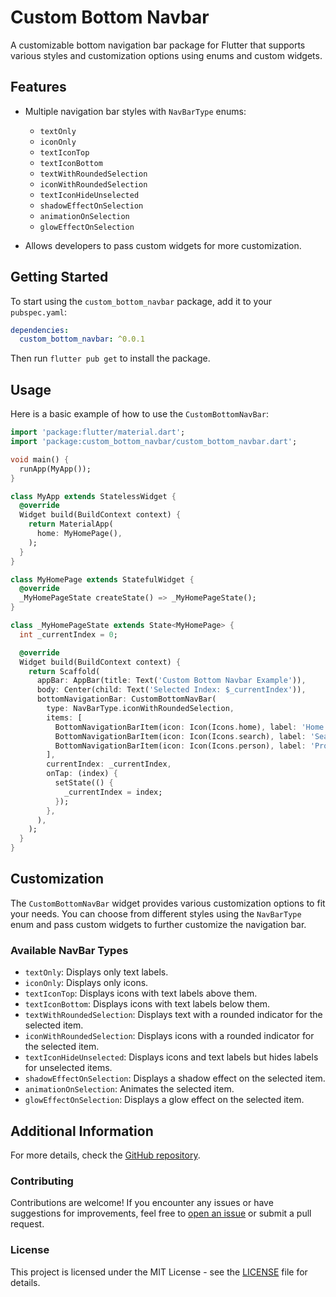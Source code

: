 
# Custom Bottom Navbar

A customizable bottom navigation bar package for Flutter that supports various styles and customization options using enums and custom widgets.

## Features

- Multiple navigation bar styles with `NavBarType` enums:
  - `textOnly`
  - `iconOnly`
  - `textIconTop`
  - `textIconBottom`
  - `textWithRoundedSelection`
  - `iconWithRoundedSelection`
  - `textIconHideUnselected`
  - `shadowEffectOnSelection`
  - `animationOnSelection`
  - `glowEffectOnSelection`

- Allows developers to pass custom widgets for more customization.

## Getting Started

To start using the `custom_bottom_navbar` package, add it to your `pubspec.yaml`:

```yaml
dependencies:
  custom_bottom_navbar: ^0.0.1
```

Then run `flutter pub get` to install the package.

## Usage

Here is a basic example of how to use the `CustomBottomNavBar`:

```dart
import 'package:flutter/material.dart';
import 'package:custom_bottom_navbar/custom_bottom_navbar.dart';

void main() {
  runApp(MyApp());
}

class MyApp extends StatelessWidget {
  @override
  Widget build(BuildContext context) {
    return MaterialApp(
      home: MyHomePage(),
    );
  }
}

class MyHomePage extends StatefulWidget {
  @override
  _MyHomePageState createState() => _MyHomePageState();
}

class _MyHomePageState extends State<MyHomePage> {
  int _currentIndex = 0;

  @override
  Widget build(BuildContext context) {
    return Scaffold(
      appBar: AppBar(title: Text('Custom Bottom Navbar Example')),
      body: Center(child: Text('Selected Index: $_currentIndex')),
      bottomNavigationBar: CustomBottomNavBar(
        type: NavBarType.iconWithRoundedSelection,
        items: [
          BottomNavigationBarItem(icon: Icon(Icons.home), label: 'Home'),
          BottomNavigationBarItem(icon: Icon(Icons.search), label: 'Search'),
          BottomNavigationBarItem(icon: Icon(Icons.person), label: 'Profile'),
        ],
        currentIndex: _currentIndex,
        onTap: (index) {
          setState(() {
            _currentIndex = index;
          });
        },
      ),
    );
  }
}
```

## Customization

The `CustomBottomNavBar` widget provides various customization options to fit your needs. You can choose from different styles using the `NavBarType` enum and pass custom widgets to further customize the navigation bar.

### Available NavBar Types

- `textOnly`: Displays only text labels.
- `iconOnly`: Displays only icons.
- `textIconTop`: Displays icons with text labels above them.
- `textIconBottom`: Displays icons with text labels below them.
- `textWithRoundedSelection`: Displays text with a rounded indicator for the selected item.
- `iconWithRoundedSelection`: Displays icons with a rounded indicator for the selected item.
- `textIconHideUnselected`: Displays icons and text labels but hides labels for unselected items.
- `shadowEffectOnSelection`: Displays a shadow effect on the selected item.
- `animationOnSelection`: Animates the selected item.
- `glowEffectOnSelection`: Displays a glow effect on the selected item.

## Additional Information

For more details, check the [GitHub repository](https://github.com/hs-dev1/custom_bottom_navbar/tree/master).

### Contributing

Contributions are welcome! If you encounter any issues or have suggestions for improvements, feel free to [open an issue](https://github.com/hs-dev1/custom_bottom_navbar/issues) or submit a pull request.

### License

This project is licensed under the MIT License - see the [LICENSE](LICENSE) file for details.
